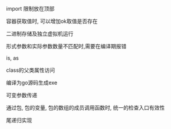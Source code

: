 import 限制放在顶部

容器获取值时, 可以增加ok取值是否存在

二进制存储及独立虚拟机运行

形式参数和实际参数数量不匹配时,需要在编译期报错

is, as

class的父类属性访问

编译为go源码生成exe

可变参数传递

通过包, 包的变量, 包的数组的成员调用函数时, 统一的检查入口有效性


尾递归实现